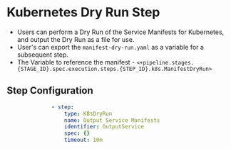 # Kubernetes Dry Run Step

- Users can perform a Dry Run of the Service Manifests for Kubernetes, and output the Dry Run as a file for use.
- User's can export the `manifest-dry-run.yaml` as a variable for a subsequent step.
- The Variable to reference the manifest - `<+pipeline.stages.{STAGE_ID}.spec.execution.steps.{STEP_ID}.k8s.ManifestDryRun>`

## Step Configuration

```YAML
              - step:
                  type: K8sDryRun
                  name: Output Service Manifests
                  identifier: OutputService
                  spec: {}
                  timeout: 10m
```

